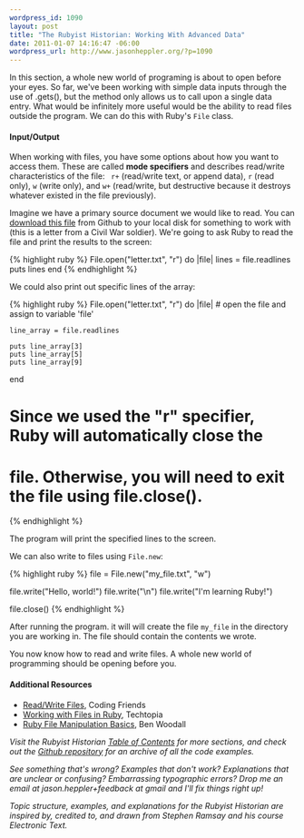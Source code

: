 ```yaml
--- 
wordpress_id: 1090
layout: post
title: "The Rubyist Historian: Working With Advanced Data"
date: 2011-01-07 14:16:47 -06:00
wordpress_url: http://www.jasonheppler.org/?p=1090
---
```

In this section, a whole new world of programing is about to open before your eyes. So far, we've been working with simple data inputs through the use of .gets(), but the method only allows us to call upon a single data entry.  What would be infinitely more useful would be the ability to read files outside the program. We can do this with Ruby's <code>File</code> class.<!--more-->

<h4>Input/Output</h4>

When working with files, you have some options about how you want to access them.  These are called <strong>mode specifiers</strong> and describes read/write characteristics of the file: <code> r+</code> (read/write text, or append data), <code>r</code> (read only), <code>w</code> (write only), and <code>w+</code> (read/write, but destructive because it destroys whatever existed in the file previously).

Imagine we have a primary source document we would like to read.  You can <a href="https://github.com/hepplerj/rubyist-historian/blob/master/04-ArraysHashes/letter.txt">download this file</a> from Github to your local disk for something to work with (this is a letter from a Civil War soldier).  We're going to ask Ruby to read the file and print the results to the screen:

{% highlight ruby %}
File.open("letter.txt", "r") do |file|
    lines = file.readlines
    puts lines
end
{% endhighlight %}

We could also print out specific lines of the array:

{% highlight ruby %}
File.open("letter.txt", "r") do |file|  # open the file and assign to variable 'file'
    
    line_array = file.readlines

    puts line_array[3]
    puts line_array[5]
    puts line_array[9]
end

# Since we used the "r" specifier, Ruby will automatically close the
# file.  Otherwise, you will need to exit the file using file.close().
{% endhighlight %}

The program will print the specified lines to the screen.

We can also write to files using <code>File.new</code>:

{% highlight ruby %}
file = File.new("my_file.txt", "w")

file.write("Hello, world!")
file.write("\n")
file.write("I'm learning Ruby!")

file.close()
{% endhighlight %}

After running the program. it will will create the file <code>my_file</code> in the directory you are working in.  The file should contain the contents we wrote.

You now know how to read and write files.  A whole new world of programming should be opening before you.

<h4>Additional Resources</h4>
<ul>
<li><a href="http://www.codingfriends.com/index.php/2009/07/28/readwrite-files-3/">Read/Write Files</a>, Coding Friends</li>
<li><a href="http://www.techotopia.com/index.php/Working_with_Files_in_Ruby">Working with Files in Ruby</a>, Techtopia</li>
<li><a href="Ruby File Manipulation Basics">Ruby File Manipulation Basics</a>, Ben Woodall</li>
</ul>

<em>Visit the Rubyist Historian <a href="http://www.jasonheppler.org/the-rubyist-historian-the-series.html">Table of Contents</a> for more sections, and check out the <a href="https://github.com/hepplerj/rubyist-historian">Github repository</a> for an archive of all the code examples.</em>

<em>See something that's wrong?  Examples that don't work?  Explanations that are unclear or confusing?  Embarrassing typographic errors?  Drop me an email at jason.heppler+feedback at gmail and I'll fix things right up!</em>

<em>Topic structure, examples, and explanations for the Rubyist Historian are inspired by, credited to, and drawn from Stephen Ramsay and his course Electronic Text.</em>
